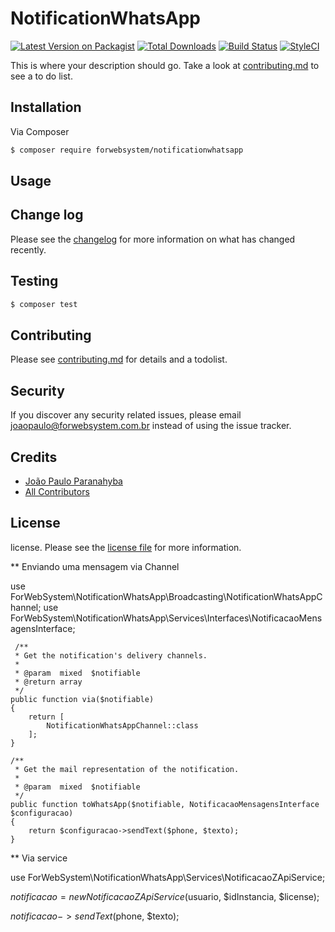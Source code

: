 # NotificationWhatsApp

[![Latest Version on Packagist][ico-version]][link-packagist]
[![Total Downloads][ico-downloads]][link-downloads]
[![Build Status][ico-travis]][link-travis]
[![StyleCI][ico-styleci]][link-styleci]

This is where your description should go. Take a look at [contributing.md](contributing.md) to see a to do list.

## Installation

Via Composer

``` bash
$ composer require forwebsystem/notificationwhatsapp
```

## Usage

## Change log

Please see the [changelog](changelog.md) for more information on what has changed recently.

## Testing

``` bash
$ composer test
```

## Contributing

Please see [contributing.md](contributing.md) for details and a todolist.

## Security

If you discover any security related issues, please email joaopaulo@forwebsystem.com.br instead of using the issue tracker.

## Credits

- [João Paulo Paranahyba][link-author]
- [All Contributors][link-contributors]

## License

license. Please see the [license file](license.md) for more information.

[ico-version]: https://img.shields.io/packagist/v/forwebsystem/notificationwhatsapp.svg?style=flat-square
[ico-downloads]: https://img.shields.io/packagist/dt/forwebsystem/notificationwhatsapp.svg?style=flat-square
[ico-travis]: https://img.shields.io/travis/forwebsystem/notificationwhatsapp/master.svg?style=flat-square
[ico-styleci]: https://styleci.io/repos/12345678/shield

[link-packagist]: https://packagist.org/packages/forwebsystem/notificationwhatsapp
[link-downloads]: https://packagist.org/packages/forwebsystem/notificationwhatsapp
[link-travis]: https://travis-ci.org/forwebsystem/notificationwhatsapp
[link-styleci]: https://styleci.io/repos/12345678
[link-author]: https://github.com/forwebsystem
[link-contributors]: ../../contributors

** Enviando uma mensagem via Channel 

use ForWebSystem\NotificationWhatsApp\Broadcasting\NotificationWhatsAppChannel;
use ForWebSystem\NotificationWhatsApp\Services\Interfaces\NotificacaoMensagensInterface;

     /**
     * Get the notification's delivery channels.
     *
     * @param  mixed  $notifiable
     * @return array
     */
    public function via($notifiable)
    {
        return [
            NotificationWhatsAppChannel::class
        ];
    }
    
    /**
     * Get the mail representation of the notification.
     *
     * @param  mixed  $notifiable
     */
    public function toWhatsApp($notifiable, NotificacaoMensagensInterface $configuracao)
    {
        return $configuracao->sendText($phone, $texto);
    }


** Via service 

use ForWebSystem\NotificationWhatsApp\Services\NotificacaoZApiService;

$notificacao = new NotificacaoZApiService($usuario, $idInstancia, $license);

$notificacao->sendText($phone, $texto);
